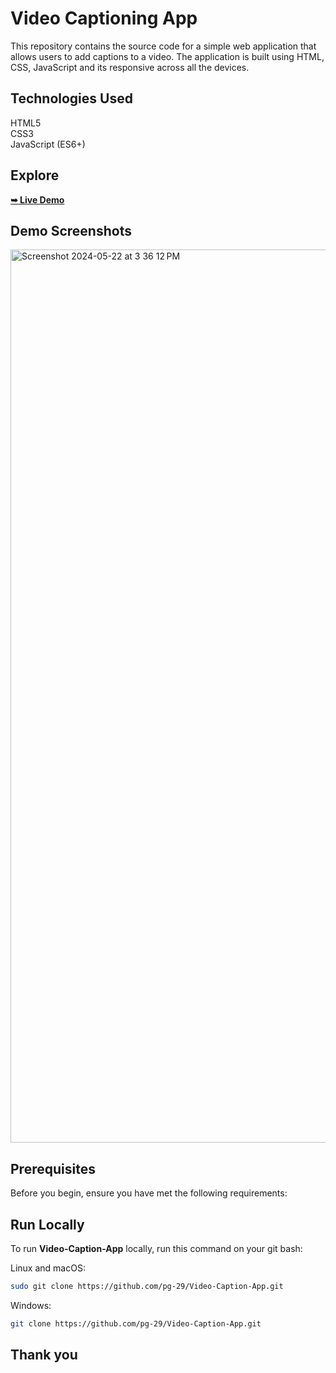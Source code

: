 # Video Captioning App
This repository contains the source code for a simple web application that allows users to add captions to a video. The application is built using HTML, CSS, JavaScript and its responsive across all the devices.

## Technologies Used

HTML5 <br>
CSS3<br>
JavaScript (ES6+)

## Explore
<a href="https://caption-app.netlify.app"><strong>➥ Live Demo</strong></a>

## Demo Screenshots
<img width="1429" alt="Screenshot 2024-05-22 at 3 36 12 PM" src="https://github.com/pg-29/Video-Caption-App/assets/122177879/fdc7cfb3-5033-47dc-8b56-3c34671ea193">

## Prerequisites

Before you begin, ensure you have met the following requirements:

## Run Locally

To run **Video-Caption-App** locally, run this command on your git bash:

Linux and macOS:

```bash
sudo git clone https://github.com/pg-29/Video-Caption-App.git
```

Windows:

```bash
git clone https://github.com/pg-29/Video-Caption-App.git
```

## Thank you
